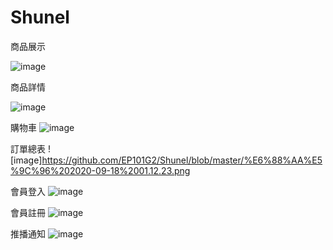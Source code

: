 # Shunel

商品展示


![image](https://github.com/EP101G2/Shunel/blob/master/%E6%88%AA%E5%9C%96%202020-09-18%2001.10.12.png)

商品詳情


![image](https://github.com/EP101G2/Shunel/blob/master/%E6%88%AA%E5%9C%96%202020-09-18%2001.10.19.png)

購物車
![image](https://github.com/EP101G2/Shunel/blob/master/%E6%88%AA%E5%9C%96%202020-09-18%2001.10.46.png)

訂單總表
![image]https://github.com/EP101G2/Shunel/blob/master/%E6%88%AA%E5%9C%96%202020-09-18%2001.12.23.png

會員登入
![image](https://github.com/EP101G2/Shunel/blob/master/%E6%88%AA%E5%9C%96%202020-09-18%2001.11.21.png)

會員註冊
![image](https://github.com/EP101G2/Shunel/blob/master/%E6%88%AA%E5%9C%96%202020-09-18%2001.11.28.png)

推播通知
![image](https://github.com/EP101G2/Shunel/blob/master/%E6%88%AA%E5%9C%96%202020-09-18%2001.12.12.png)
